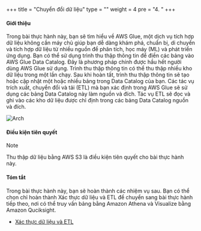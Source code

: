 +++
title = "Chuyển đổi dữ liệu"
type = ""
weight = 4
pre = "4. "
+++

#### Giới thiệu
Trong bài thực hành này, bạn sẽ tìm hiểu về AWS Glue, một dịch vụ tích hợp dữ liệu không cần máy chủ giúp bạn dễ dàng khám phá, chuẩn bị, di chuyển và tích hợp dữ liệu từ nhiều nguồn để phân tích, học máy (ML) và phát triển ứng dụng. Bạn có thể sử dụng trình thu thập thông tin để điền các bảng vào AWS Glue Data Catalog. Đây là phương pháp chính được hầu hết người dùng AWS Glue sử dụng. Trình thu thập thông tin có thể thu thập nhiều kho dữ liệu trong một lần chạy. Sau khi hoàn tất, trình thu thập thông tin sẽ tạo hoặc cập nhật một hoặc nhiều bảng trong Data Catalog của bạn. Các tác vụ trích xuất, chuyển đổi và tải (ETL) mà bạn xác định trong AWS Glue sẽ sử dụng các bảng Data Catalog này làm nguồn và đích. Tác vụ ETL sẽ đọc và ghi vào các kho dữ liệu được chỉ định trong các bảng Data Catalog nguồn và đích.

![Arch](/image/1.Introduction/001-TransformingDataArchitecture.png)

#### Điều kiện tiên quyết
> [!NOTE]
> Thu thập dữ liệu bằng AWS S3 là điều kiện tiên quyết cho bài thực hành này.

#### Tóm tắt
Trong bài thực hành này, bạn sẽ hoàn thành các nhiệm vụ sau. Bạn có thể chọn chỉ hoàn thành Xác thực dữ liệu và ETL để chuyển sang bài thực hành tiếp theo, nơi có thể truy vấn bảng bằng Amazon Athena và Visualize bằng Amazon Quciksight.
- [Xác thực dữ liệu và ETL](4.1/)